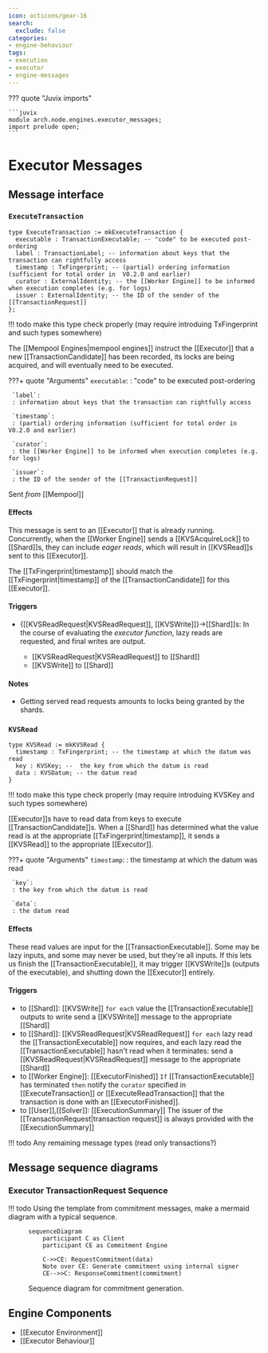 ```yaml
---
icon: octicons/gear-16
search:
  exclude: false
categories:
- engine-behaviour
tags:
- execution
- executor
- engine-messages
---
```


??? quote "Juvix imports"

    ```juvix
    module arch.node.engines.executor_messages;
    import prelude open;
    ```

# Executor Messages

## Message interface

### `ExecuteTransaction`

```juvix
type ExecuteTransaction := mkExecuteTransaction {
  executable : TransactionExecutable; -- "code" to be executed post-ordering
  label : TransactionLabel; -- information about keys that the transaction can rightfully access
  timestamp : TxFingerprint; -- (partial) ordering information (sufficient for total order in  V0.2.0 and earlier)  
  curator : ExternalIdentity; -- the [[Worker Engine]] to be informed when execution completes (e.g. for logs) 
  issuer : ExternalIdentity; -- the ID of the sender of the [[TransactionRequest]]   
};
```
!!! todo
    make this type check properly (may require introduing TxFingerprint and such types somewhere)

The [[Mempool Engines|mempool engines]] instruct the [[Executor]] that a new
 [[TransactionCandidate]] has been recorded, its locks are being
 acquired, and will eventually need to be executed.

???+ quote "Arguments"
     `executable`:
     : "code" to be executed post-ordering

     `label`:
     : information about keys that the transaction can rightfully access

     `timestamp`:
     : (partial) ordering information (sufficient for total order in  V0.2.0 and earlier)  

     `curator`:
     : the [[Worker Engine]] to be informed when execution completes (e.g. for logs) 

     `issuer`:
     : the ID of the sender of the [[TransactionRequest]]  



Sent _from_ [[Mempool]]

#### Effects

This message is sent to an [[Executor]] that is already running.
Concurrently, when the [[Worker Engine]] sends a [[KVSAcquireLock]] to
 [[Shard]]s, they can include *eager reads*, which will result in
 [[KVSRead]]s sent to this [[Executor]].

The [[TxFingerprint|timestamp]] should match the
 [[TxFingerprint|timestamp]] of the [[TransactionCandidate]] for this
 [[Executor]].

#### Triggers

- {[[KVSReadRequest|KVSReadRequest]], [[KVSWrite]]}→[[Shard]]s:
  In the course of evaluating the
   *executor function*,
   lazy reads are requested, and final writes are output.

  - [[KVSReadRequest|KVSReadRequest]] to [[Shard]]
  - [[KVSWrite]] to [[Shard]]

#### Notes

- Getting served read requests amounts to locks being granted by the shards.


### `KVSRead`
```juvix
type KVSRead := mkKVSRead {
  timestamp : TxFingerprint; -- the timestamp at which the datum was read
  key : KVSKey; --  the key from which the datum is read 
  data : KVSDatum; -- the datum read  
}
```
!!! todo
    make this type check properly (may require introduing KVSKey and such types somewhere)

[[Executor]]s have to read data from keys to execute
 [[TransactionCandidate]]s.
When a [[Shard]] has determined what the value read is at the
 appropriate [[TxFingerprint|timestamp]],
 it sends a [[KVSRead]] to the appropriate [[Executor]].

???+ quote "Arguments"
     `timestamp`:
     : the timestamp at which the datum was read

     `key`:
     : the key from which the datum is read

     `data`:
     : the datum read 


#### Effects

These read values are input for the [[TransactionExecutable]].
Some may be lazy inputs, and some may never be used, but they're all
 inputs.
If this lets us finish the [[TransactionExecutable]], it may trigger
 [[KVSWrite]]s (outputs of the executable), and shutting down the
 [[Executor]] entirely.

#### Triggers

- to [[Shard]]: [[KVSWrite]]
  `for each` value the [[TransactionExecutable]] outputs to write
  send a [[KVSWrite]] message to the appropriate [[Shard]]
- to [[Shard]]: [[KVSReadRequest|KVSReadRequest]]
  `for each` lazy read the [[TransactionExecutable]] now requires, and
   each lazy read the [[TransactionExecutable]] hasn't read when it
   terminates:
  send a [[KVSReadRequest|KVSReadRequest]] message to the appropriate [[Shard]]
- to [[Worker Engine]]: [[ExecutorFinished]]
  `If` [[TransactionExecutable]] has terminated
  `then` notify the `curator` specified in [[ExecuteTransaction]]
  or [[ExecuteReadTransaction]]
  that the transaction is done with an [[ExecutorFinished]].
- to [[User]],[[Solver]]: [[ExecutionSummary]]
  The issuer of the [[TransactionRequest|transaction request]]
  is always provided with the [[ExecutionSummary]]


!!! todo
    Any remaining message types (read only transactions?)

## Message sequence diagrams

### Executor TransactionRequest Sequence
!!! todo
    Using the template from commitment messages, make a mermaid diagram with a typical  sequence. 

<!-- --8<-- [start:message-sequence-diagram] -->
<figure markdown="span">

```mermaid
sequenceDiagram
    participant C as Client
    participant CE as Commitment Engine

    C->>CE: RequestCommitment(data)
    Note over CE: Generate commitment using internal signer
    CE-->>C: ResponseCommitment(commitment)
```

<figcaption markdown="span">
Sequence diagram for commitment generation.
</figcaption>
</figure>
<!-- --8<-- [end:message-sequence-diagram] -->

## Engine Components

- [[Executor Environment]]
- [[Executor Behaviour]]
